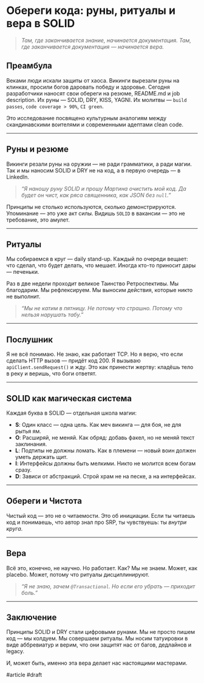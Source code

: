 # **Обереги кода: руны, ритуалы и вера в SOLID**

> _Там, где заканчивается знание, начинается документация. Там, где заканчивается документация — начинается вера._

## **Преамбула**

Веками люди искали защиты от хаоса. Викинги вырезали руны на клинках, просили богов даровать победу и здоровье. Сегодня разработчики наносят свои обереги на резюме, README.md и job description. Их руны — SOLID, DRY, KISS, YAGNI. Их молитвы — `build passes`, `code coverage > 90%`, `CI green`.

Это исследование посвящено культурным аналогиям между скандинавскими воителями и современными адептами clean code.

---

## **Руны и резюме**

Викинги резали руны на оружии — не ради грамматики, а ради магии. Так и мы наносим SOLID и DRY не на код, а в первую очередь — в LinkedIn.

> _“Я наношу руну SOLID и прошу Мартина очистить мой код. Да будет он чист, как ряса священника, как JSON без `null`.”_

Принципы не столько используются, сколько демонстрируются. Упоминание — это уже акт силы. Видишь `SOLID` в вакансии — это не требование, это амулет.

---

## **Ритуалы**

Мы собираемся в круг — daily stand-up. Каждый по очереди вещает: что сделал, что будет делать, что мешает. Иногда кто-то приносит дары — печеньки.

Раз в две недели проходит великое Таинство Ретроспективы. Мы благодарим. Мы рефлексируем. Мы выносим действия, которые никто не выполнит.

> _“Мы не катим в пятницу. Не потому что страшно. Потому что нельзя нарушать табу.”_

---

## **Послушник**

Я не всё понимаю. Не знаю, как работает TCP. Но я верю, что если сделать HTTP вызов — придёт код 200. Я вызываю `apiClient.sendRequest()` и жду. Это как принести жертву: кладёшь тело в реку и веришь, что боги ответят.

---

## **SOLID как магическая система**

Каждая буква в SOLID — отдельная школа магии:

- **S**: Один класс — одна цель. Как меч викинга — для боя, не для рытья ям.
- **O**: Расширяй, не меняй. Как обряд: добавь факел, но не меняй текст заклинания.
- **L**: Подтипы не должны ломать. Как в племени — новый воин должен уметь держать щит.
- **I**: Интерфейсы должны быть мелкими. Никто не молится всем богам сразу.
- **D**: Зависи от абстракций. Строй храм не на песке, а на интерфейсах.

---

## **Обереги и Чистота**

Чистый код — это не о читаемости. Это об инициации. Если ты читаешь код и понимаешь, что автор знал про SRP, ты чувствуешь: ты _внутри круга_.

---

## **Вера**

Всё это, конечно, не научно. Но работает. Как? Мы не знаем. Может, как placebo. Может, потому что ритуалы дисциплинируют.

> _“Я не знаю, зачем `@Transactional`. Но если его убрать — приходит боль.”_

---

## **Заключение**

Принципы SOLID и DRY стали цифровыми рунами. Мы не просто пишем код — мы колдуем. Мы совершаем ритуалы. Мы носим татуировки в виде аббревиатур и верим, что они защитят нас от багов, дедлайнов и legacy.

И, может быть, именно эта вера делает нас настоящими мастерами.

#article #draft